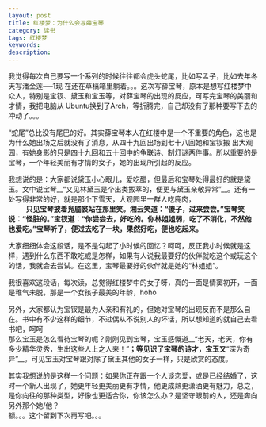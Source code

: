 ```yaml
---
layout: post
title: 红楼梦：为什么会写薛宝琴
category: 读书
tags: 红楼梦
keywords: 
description: 
---
```

我觉得每次自己要写一个系列的时候往往都会虎头蛇尾，比如写孟子，比如去年冬天写潘金莲──1现 在还在草稿箱里躺着。。。这次写薛宝琴，原本是想写红楼梦中众人，特别是宝钗、黛玉和宝玉等，对薛宝琴的出现的反应，可写完宝琴的美丽和才情，我把电脑从 Ubuntu换到了Arch，等折腾完，自己却没有了那种要写下去的冲动了。。。

“蛇尾”总比没有尾巴的好。其实薛宝琴本人在红楼中是一个不重要的角色，这也是为什么她出场之后就没有了消息，从四十九回出场到七十八回她和宝钗搬 出大观园，有她身影的只是四十九回和五十回中的争联诗、制灯谜两件事。所以重要的是宝琴，一个年轻美丽有才情的女子，她的出现所引起的反应。

我想说的是：大家都说黛玉小心眼儿，爱吃醋，但最后和宝琴处得最好的就是黛玉。文中说宝琴__“又见林黛玉是个出类拔萃的，便更与黛玉亲敬异常”__。还有一处写得非常的好，就是那个下雪天，大观园里一群人吃鹿肉，  
&nbsp;&nbsp;&nbsp;&nbsp;&nbsp;&nbsp;&nbsp;&nbsp; __只见宝琴披着凫靥裘站在那里笑。湘云笑道：“傻子，过来尝尝。”宝琴笑说：“怪脏的。”宝钗道：“你尝尝去，好吃的。你林姐姐弱，吃了不消化，不然他也爱吃。”宝琴听了，便过去吃了一块，果然好吃，便也吃起来。__

大家细细体会这段话，是不是勾起了小时候的回忆？呵呵，反正我小时候就是这样，遇到什么东西不敢吃或是怎样，如果有人说我最要好的伙伴就吃这个或玩这个的话，我就会去尝试。在这里，宝琴最要好的伙伴就是她的“林姐姐”。

我很喜欢这段话，每次读，总觉得红楼梦中的女子呀，真的一面是情窦初开，一面是稚气未脱，那是一个女孩子最美的年龄，hoho

另外，大家都认为宝钗是最为人亲和有礼的，但她对宝琴的出现反而不是那么自在。书中有不少这样的细节，不过偶从不说别人的坏话，所以想知道的就自己去看书吧，呵呵  
那么宝玉是怎么看待宝琴的呢？刚刚见到宝琴，宝玉感慨道__“老天，老天，你有多少精华灵秀，生出这些人上之人来！”__；等见识了宝琴的诗才，宝玉又__“深为奇异”__。可见宝玉对宝琴跟对除了黛玉其他的女子一样，只是欣赏的态度。

其实我想说的是这样一个问题：如果你正在跟一个人谈恋爱，或是已经结婚了，这时一个新人出现了，她更年轻更美丽更有才情，他更成熟更潇洒更有魅力，总之，是你向往的那种类型，好像也更适合你，你该怎么办？是坚守眼前的人，还是奔向另外那个她/他？  
额。。。这个留到下次再写吧。。。
